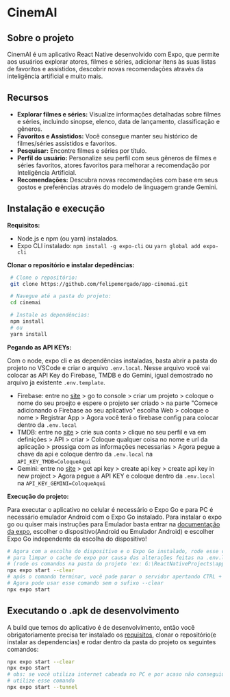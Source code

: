 # CinemAI

## Sobre o projeto

CinemAI é um aplicativo React Native desenvolvido com Expo, que permite aos usuários explorar atores, filmes e séries, adicionar itens às suas listas de favoritos e assistidos, descobrir novas recomendações através da inteligência artificial e muito mais.

## Recursos

- **Explorar filmes e séries:** Visualize informações detalhadas sobre filmes e séries, incluindo sinopse, elenco, data de lançamento, classificação e gêneros.
- **Favoritos e Assistidos:** Você consegue manter seu histórico de filmes/séries assistidos e favoritos.
- **Pesquisar:** Encontre filmes e séries por título.
- **Perfil do usuário:** Personalize seu perfil com seus gêneros de filmes e séries favoritos, atores favoritos para melhorar a recomendação por Inteligência Artificial.
- **Recomendações:** Descubra novas recomendações com base em seus gostos e preferências através do modelo de linguagem grande Gemini.

## Instalação e execução

**Requisitos:**

- Node.js e npm (ou yarn) instalados.
- Expo CLI instalado: `npm install -g expo-cli` ou `yarn global add expo-cli`

**Clonar o repositório e instalar depedências:**

```bash
 # Clone o repositório:
 git clone https://github.com/felipemorgado/app-cinemai.git

 # Navegue até a pasta do projeto:
 cd cinemai

 # Instale as dependências:
 npm install
 # ou
 yarn install
```

**Pegando as API KEYs:**

Com o node, expo cli e as dependências instaladas, basta abrir a pasta do projeto no VSCode e criar o arquivo `.env.local`. Nesse arquivo você vai colocar as API Key do Firebase, TMDB e do Gemini, igual demostrado no arquivo ja existente `.env.template`.

- Firebase: entre no [site](https://firebase.google.com/?hl=pt) > go to console > criar um projeto > coloque o nome do seu proejto e espere o projeto ser criado > na parte "Comece adicionando o Firebase ao seu aplicativo" escolha Web > coloque o nome > Registrar App > Agora você terá o firebase config para colocar dentro da `.env.local`
  ⠀
- TMDB: entre no [site](https://www.themoviedb.org/) > crie sua conta > clique no seu perfil e va em definições > API > criar > Coloque qualquer coisa no nome e url da aplicação > prossiga com as informações necessarias > Agora pegue a chave da api e coloque dentro da `.env.local` na `API_KEY_TMDB=ColoqueAqui`
  ⠀
- Gemini: entre no [site](https://aistudio.google.com/) > get api key > create api key > create api key in new project > Agora pegue a API KEY e coloque dentro da `.env.local` na `API_KEY_GEMINI=ColoqueAqui`

**Execução do projeto:**

Para executar o aplicativo no celular é necessário o Expo Go e para PC é necessário emulador Android com o Expo Go instalado. Para instalar o expo go ou quiser mais instruções para Emulador basta entrar na [documentação da expo](https://docs.expo.dev/get-started/set-up-your-environment/), escolher o dispositivo(Android ou Emulador Android) e escolher Expo Go independente da escolha do dispositivo!

```bash
# Agora com a escolha do dispositivo e o Expo Go instalado, rode esse comnando,
# para limpar o cache do expo por causa das alterações feitas na .env.local
# (rode os comandos na pasta do projeto 'ex: G:\ReactNativeProjects\appcinemai')
npx expo start --clear
# após o comando terminar, você pode parar o servidor apertando CTRL + C
# Agora pode usar esse comando sem o sufixo --clear
npx expo start
```

## Executando o .apk de desenvolvimento

A build que temos do aplicativo é de desenvolvimento, então você obrigatoriamente precisa ter instalado os [requisitos](#instalação-e-execução), clonar o repositório(e instalar as dependencias) e rodar dentro da pasta do projeto os seguintes comandos:

```bash
npx expo start --clear
npx expo start
# obs: se você utiliza internet cabeada no PC e por acaso não conseguiu rodar o aplicativo no celular
# utilize esse comando
npx expo start --tunnel
```
